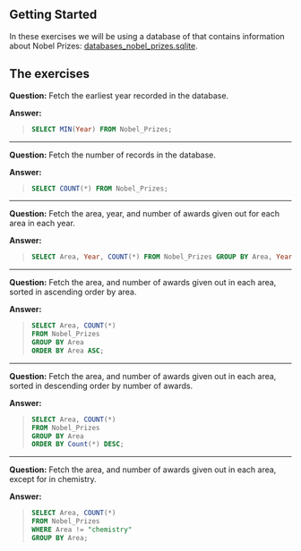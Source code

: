## Getting Started

In these exercises we will be using a database of that contains information
about Nobel Prizes:  [databases_nobel_prizes.sqlite](databases_nobel_prizes.sqlite). 

## The exercises

**Question:** Fetch the earliest year recorded in the database.

**Answer:**
> ```sql
> SELECT MIN(Year) FROM Nobel_Prizes;
> ```

---

**Question:** Fetch the number of records in the database.

**Answer:**
> ```sql
> SELECT COUNT(*) FROM Nobel_Prizes;
> ```
	
---

**Question:** Fetch the area, year, and number of awards given out for each area
in each year.

**Answer:**
> ```sql
> SELECT Area, Year, COUNT(*) FROM Nobel_Prizes GROUP BY Area, Year;
> ```
	
---

**Question:** Fetch the area, and number of awards given out in each area,
sorted in ascending order by area.
   
**Answer:**
> ```sql
> SELECT Area, COUNT(*) 
> FROM Nobel_Prizes 
> GROUP BY Area 
> ORDER BY Area ASC;
> ```
	
---

**Question:** Fetch the area, and number of awards given out in each area,
sorted in descending order by number of awards.

**Answer:**
> 
> ```sql
> SELECT Area, COUNT(*) 
> FROM Nobel_Prizes 
> GROUP BY Area 
> ORDER BY Count(*) DESC;
> ```

---

**Question:** Fetch the area, and number of awards given out in each area,
except for in chemistry.

**Answer:**
> 
> ```sql
> SELECT Area, COUNT(*) 
> FROM Nobel_Prizes 
> WHERE Area != "chemistry"
> GROUP BY Area;
> ```
